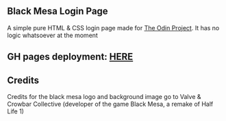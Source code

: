 ## Black Mesa Login Page

A simple pure HTML & CSS login page made for [The Odin Project](https://www.theodinproject.com/lessons/node-path-intermediate-html-and-css-sign-up-form). It has no logic whatsoever at the moment

## GH pages deployment: [HERE](https://jarvis09-yann.github.io/black-mesa-login-page/)

## Credits

Credits for the black mesa logo and background image go to Valve & Crowbar Collective (developer of the game Black Mesa, a remake of Half Life 1)

